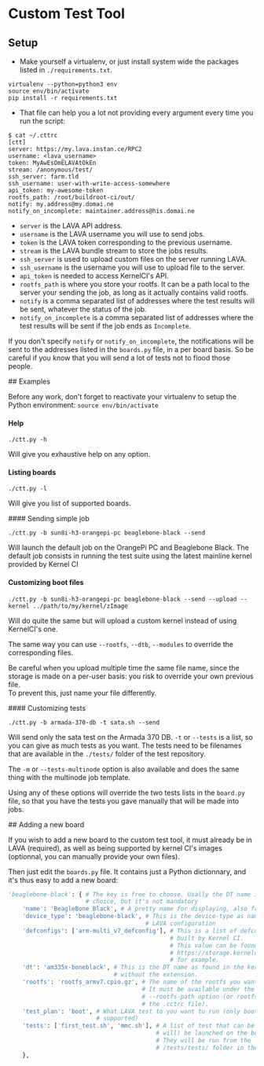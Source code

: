 # Custom Test Tool

## Setup

  * Make yourself a virtualenv, or just install system wide the packages listed
in `./requirements.txt`.

```
virtualenv --python=python3 env
source env/bin/activate
pip install -r requirements.txt
```
  * That file can help you a lot not providing every argument every time you run
the script:

```
$ cat ~/.cttrc
[ctt]
server: https://my.lava.instan.ce/RPC2
username: <lava_username>
token: MyAwEsOmELAVAtOkEn
stream: /anonymous/test/
ssh_server: farm.tld
ssh_username: user-with-write-access-somewhere
api_token: my-awesome-token
rootfs_path: /root/buildroot-ci/out/
notify: my.address@my.domai.ne
notify_on_incomplete: maintainer.address@his.domai.ne
```

  * `server` is the LAVA API address.
  * `username` is the LAVA username you will use to send jobs.
  * `token` is the LAVA token corresponding to the previous username.
  * `stream` is the LAVA bundle stream to store the jobs results.
  * `ssh_server` is used to upload custom files on the server running LAVA.
  * `ssh_username` is the username you will use to upload file to the server.
  * `api_token` is needed to access KernelCI's API.
  * `rootfs_path` is where you store your rootfs. It can be a path local to the
server your sending the job, as long as it actually contains valid rootfs.
  * `notify` is a comma separated list of addresses where the test results will
be sent, whatever the status of the job.
  * `notify_on_incomplete` is a comma separated list of addresses where the test
results will be sent if the job ends as `Incomplete`.

If you don't specify `notify` or `notify_on_incomplete`, the notifications will
be sent to the addresses listed in the `boards.py` file, in a per board basis.
So be careful if you know that you will send a lot of tests not to flood those
people.

## Examples

Before any work, don't forget to reactivate your virtualenv to setup the Python
environment: `source env/bin/activate`

#### Help

`./ctt.py -h`

Will give you exhaustive help on any option.

#### Listing boards

`./ctt.py -l`

Will give you list of supported boards.

#### Sending simple job

`./ctt.py -b sun8i-h3-orangepi-pc beaglebone-black --send`

Will launch the default job on the OrangePi PC and Beaglebone Black. The default
job consists in running the test suite using the latest mainline kernel provided
by Kernel CI

#### Customizing boot files

`./ctt.py -b sun8i-h3-orangepi-pc beaglebone-black --send --upload --kernel ../path/to/my/kernel/zImage`

Will do quite the same but will upload a custom kernel instead of using KernelCI's one.

The same way you can use `--rootfs`, `--dtb`, `--modules` to override the
corresponding files.

Be careful when you upload multiple time the same file name, since the storage
is made on a per-user basis: you risk to override your own previous file.   
To prevent this, just name your file differently.

#### Customizing tests

`./ctt.py -b armada-370-db -t sata.sh --send`

Will send only the sata test on the Armada 370 DB.
`-t` or `--tests` is a list, so you can give as much tests as you want. The
tests need to be filenames that are available in the `./tests/` folder of the
test repository.

The `-m` or `--tests-multinode` option is also available and does the same thing
with the multinode job template.

Using any of these options will override the two tests lists in the `board.py`
file, so that you have the tests you gave manually that will be made into jobs.

## Adding a new board

If you wish to add a new board to the custom test tool, it must already be in
LAVA (required), as well as being supported by kernel CI's images (optionnal,
you can manually provide your own files).

Then just edit the `boards.py` file. It contains just a Python dictionnary, and
it's thus easy to add a new board:

```python
'beaglebone-black': { # The key is free to choose. Usally the DT name is a good
                      # choice, but it's not mandatory
    'name': 'BeagleBone Black', # A pretty name for displaying, also free
    'device_type': 'beaglebone-black', # This is the device-type as named is the
                                       # LAVA configuration
    'defconfigs': ['arm-multi_v7_defconfig'], # This is a list of defconfigs
                                              # built by Kernel CI.
                                              # This value can be found at
                                              # https://storage.kernelci.org/mainline/v4.11.xxx-XXXXXX
                                              # for example.
    'dt': 'am335x-boneblack', # This is the DT name as found in the kernel,
                              # without the extension.
    'rootfs': 'rootfs_armv7.cpio.gz', # The name of the rootfs you want to use.
                                      # It must be available under the
                                      # --rootfs-path option (or rootfs_path in
                                      # the .cctrc file).
    'test_plan': 'boot', # What LAVA test to you want tu run (only boot is
                         # supported)
    'tests': ['first_test.sh', 'mmc.sh'], # A list of test that can be (and
                                          # will) be launched on the board.
                                          # They will be run from the
                                          # /tests/tests/ folder in the rootfs.
    },
```

